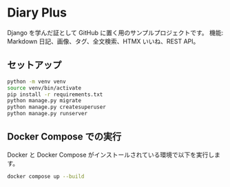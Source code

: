 # Diary Plus

Django を学んだ証として GitHub に置く用のサンプルプロジェクトです。
機能: Markdown 日記、画像、タグ、全文検索、HTMX いいね、REST API。

## セットアップ
```bash
python -m venv venv
source venv/bin/activate
pip install -r requirements.txt
python manage.py migrate
python manage.py createsuperuser
python manage.py runserver
```

## Docker Compose での実行

Docker と Docker Compose がインストールされている環境で以下を実行します。

```bash
docker compose up --build
```
